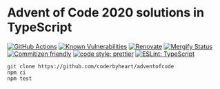 # Advent of Code 2020 solutions in TypeScript

[![GitHub Actions](https://github.com/coderbyheart/adventofcode/workflows/Test/badge.svg)](https://github.com/coderbyheart/adventofcode/actions)
[![Known Vulnerabilities](https://snyk.io/test/github/coderbyheart/adventofcode/badge.svg)](https://snyk.io/test/github/coderbyheart/adventofcode)
[![Renovate](https://img.shields.io/badge/renovate-enabled-brightgreen.svg)](https://renovatebot.com)
[![Mergify Status](https://img.shields.io/endpoint.svg?url=https://dashboard.mergify.io/badges/coderbyheart/adventofcode&style=flat)](https://mergify.io)
[![Commitizen friendly](https://img.shields.io/badge/commitizen-friendly-brightgreen.svg)](http://commitizen.github.io/cz-cli/)
[![code style: prettier](https://img.shields.io/badge/code_style-prettier-ff69b4.svg)](https://github.com/prettier/prettier/)
[![ESLint: TypeScript](https://img.shields.io/badge/ESLint-TypeScript-blue.svg)](https://github.com/typescript-eslint/typescript-eslint)

    git clone https://github.com/coderbyheart/adventofcode
    npm ci
    npm test
